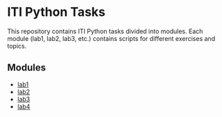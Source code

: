 # ITI Python Tasks

This repository contains ITI Python tasks divided into modules.
Each module (lab1, lab2, lab3, etc.) contains scripts for different exercises and topics.

## Modules
- [lab1](./lab1/)
- [lab2](./lab2/)
- [lab3](./lab3/)
- [lab4](./lab4/)
